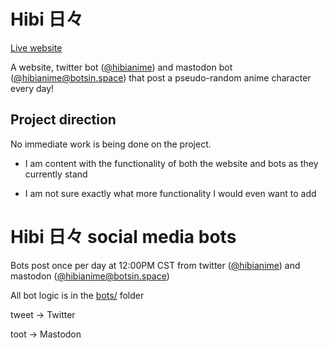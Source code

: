# Hibi 日々

[Live website](https://hibi.fun)

A website, twitter bot ([@hibianime](https://twitter.com/hibianime)) and mastodon bot ([@hibianime@botsin.space](https://botsin.space/@hibianime)) that post a pseudo-random anime character every day!

## Project direction

No immediate work is being done on the project.

- I am content with the functionality of both the website and bots as they currently stand

- I am not sure exactly what more functionality I would even want to add

# Hibi 日々 social media bots

Bots post once per day at 12:00PM CST from twitter ([@hibianime](https://twitter.com/hibianime)) and mastodon ([@hibianime@botsin.space](https://botsin.space/@hibianime))

All bot logic is in the [bots/](https://gitlab.com/spongechameleon/hibi/-/tree/twitter-bot/bots) folder

tweet -> Twitter

toot -> Mastodon
